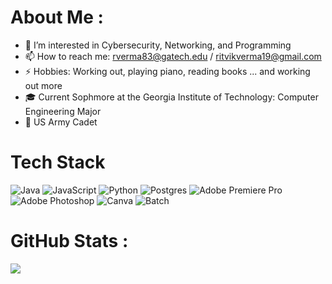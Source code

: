 # About Me :
- 👀 I’m interested in Cybersecurity, Networking, and Programming
- 📫 How to reach me: rverma83@gatech.edu / ritvikverma19@gmail.com
- ⚡ Hobbies: Working out, playing piano, reading books ... and working out more
- 🎓 Current Sophmore at the Georgia Institute of Technology: Computer Engineering Major
- 🗽 US Army Cadet
# Tech Stack
![Java](https://img.shields.io/badge/java-%23ED8B00.svg?style=for-the-badge&logo=java&logoColor=white) ![JavaScript](https://img.shields.io/badge/javascript-%23323330.svg?style=for-the-badge&logo=javascript&logoColor=%23F7DF1E) ![Python](https://img.shields.io/badge/python-3670A0?style=for-the-badge&logo=python&logoColor=ffdd54) ![Postgres](https://img.shields.io/badge/postgres-%23316192.svg?style=for-the-badge&logo=postgresql&logoColor=white) ![Adobe Premiere Pro](https://img.shields.io/badge/Adobe%20Premiere%20Pro-9999FF.svg?style=for-the-badge&logo=Adobe%20Premiere%20Pro&logoColor=white) ![Adobe Photoshop](https://img.shields.io/badge/adobephotoshop-%2331A8FF.svg?style=for-the-badge&logo=adobephotoshop&logoColor=white) ![Canva](https://img.shields.io/badge/Canva-%2300C4CC.svg?style=for-the-badge&logo=Canva&logoColor=white)
![Batch](https://img.shields.io/badge/Batch-F9DC3e?style=for-the-badge&logo=babel&logoColor=black)
# GitHub Stats :
![](https://github-readme-stats.vercel.app/api/top-langs/?username=rits12&theme=dark&hide_border=false&include_all_commits=false&count_private=true&layout=compact)
